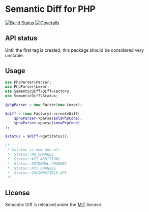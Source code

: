 Semantic Diff for PHP
=====================

[![Build Status](https://img.shields.io/travis/joshdifabio/semantic-diff.svg?style=flat)](https://travis-ci.org/joshdifabio/semantic-diff) [![Coveralls](https://img.shields.io/coveralls/joshdifabio/semantic-diff.svg?style=flat)](https://coveralls.io/r/joshdifabio/semantic-diff)

API status
----------

Until the first tag is created, this package should be considered very unstable.

Usage
-----

```php
use PhpParser\Parser;
use PhpParser\Lexer;
use SemanticDiff\Diff\Factory;
use SemanticDiff\Status;

$phpParser = new Parser(new Lexer);

$diff = (new Factory)->createDiff(
    $phpParser->parse($oldPhpCode),
    $phpParser->parse($newPhpCode)
);

$status = $diff->getStatus();

/*
 * $status is now one of:
 *  Status::NO_CHANGES
 *  Status::API_ADDITIONS
 *  Status::INTERNAL_CHANGES
 *  Status::API_CHANGES
 *  Status::INCOMPATIBLE_API
 */
```

License
-------

Semantic Diff is released under the [MIT](https://github.com/joshdifabio/semantic-diff/blob/master/LICENSE) license.
